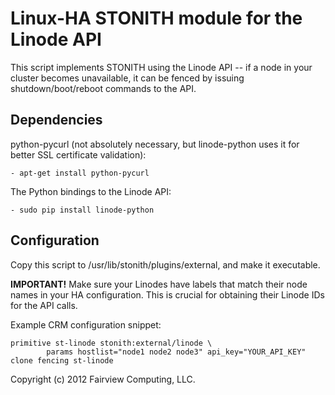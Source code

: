 Linux-HA STONITH module for the Linode API
==========================================

This script implements STONITH using the Linode API -- if a node in your
cluster becomes unavailable, it can be fenced by issuing shutdown/boot/reboot
commands to the API.

Dependencies
------------

python-pycurl (not absolutely necessary, but linode-python uses it for better
SSL certificate validation):

    - apt-get install python-pycurl

The Python bindings to the Linode API:

    - sudo pip install linode-python

Configuration
-------------

Copy this script to /usr/lib/stonith/plugins/external, and make it
executable.

**IMPORTANT!** Make sure your Linodes have labels that match their node names in
your HA configuration. This is crucial for obtaining their Linode IDs for the
API calls.

Example CRM configuration snippet:

    primitive st-linode stonith:external/linode \
            params hostlist="node1 node2 node3" api_key="YOUR_API_KEY"
    clone fencing st-linode


Copyright (c) 2012 Fairview Computing, LLC.
